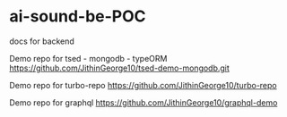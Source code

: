 # ai-sound-be-POC
docs for backend

Demo repo for tsed - mongodb - typeORM 
https://github.com/JithinGeorge10/tsed-demo-mongodb.git

Demo repo for turbo-repo
https://github.com/JithinGeorge10/turbo-repo

Demo repo for graphql
https://github.com/JithinGeorge10/graphql-demo

